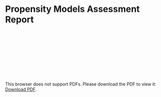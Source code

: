 # Propensity Models Assessment Report

<object data="https://github.com/lisu1222/propensity-models/blob/master/Presentation%20for%20Conde%20Nast.pdf" type="application/pdf" width="700px" height="700px">
    <embed src="https://github.com/lisu1222/propensity-models/blob/master/Presentation%20for%20Conde%20Nast.pdf">
        <p>This browser does not support PDFs. Please download the PDF to view it: <a href="https://github.com/lisu1222/propensity-models/blob/master/Presentation%20for%20Conde%20Nast.pdf">Download PDF</a>.</p>
    </embed>
</object>
